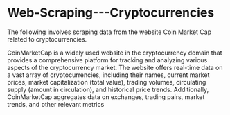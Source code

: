 # Web-Scraping---Cryptocurrencies

The following involves scraping data from the website Coin Market Cap related to cryptocurrencies.

CoinMarketCap is a widely used website in the cryptocurrency domain that provides a comprehensive platform for tracking and analyzing various aspects of the cryptocurrency market. The website offers real-time data on a vast array of cryptocurrencies, including their names, current market prices, market capitalization (total value), trading volumes, circulating supply (amount in circulation), and historical price trends. Additionally, CoinMarketCap aggregates data on exchanges, trading pairs, market trends, and other relevant metrics
